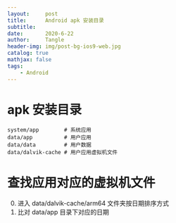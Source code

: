 ```yaml
---
layout:     post
title:      Android apk 安装目录
subtitle:   
date:       2020-6-22
author:     Tangle
header-img: img/post-bg-ios9-web.jpg
catalog: true
mathjax: false
tags:
    - Android
---
```


# apk 安装目录

```
system/app        # 系统应用
data/app          # 用户应用
data/data         # 用户数据
data/dalvik-cache # 用户应用虚拟机文件
```

# 查找应用对应的虚拟机文件

0. 进入 data/dalvik-cache/arm64 文件夹按日期排序方式
0. 比对 data/app 目录下对应的日期
